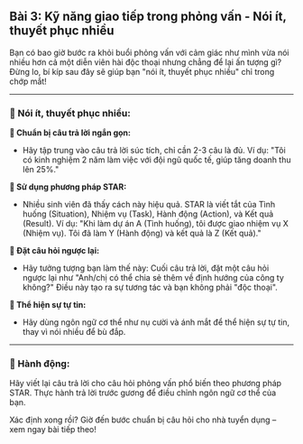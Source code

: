 ## Bài 3: Kỹ năng giao tiếp trong phỏng vấn - Nói ít, thuyết phục nhiều

Bạn có bao giờ bước ra khỏi buổi phỏng vấn với cảm giác như mình vừa nói nhiều hơn cả một diễn viên hài độc thoại nhưng chẳng để lại ấn tượng gì? Đừng lo, bí kíp sau đây sẽ giúp bạn "nói ít, thuyết phục nhiều" chỉ trong chớp mắt!

---

### 📌 Nói ít, thuyết phục nhiều:

**🔹 Chuẩn bị câu trả lời ngắn gọn:**
- Hãy tập trung vào câu trả lời súc tích, chỉ cần 2-3 câu là đủ. Ví dụ: "Tôi có kinh nghiệm 2 năm làm việc với đội ngũ quốc tế, giúp tăng doanh thu lên 25%."

**🔹 Sử dụng phương pháp STAR:**
- Nhiều sinh viên đã thấy cách này hiệu quả. STAR là viết tắt của Tình huống (Situation), Nhiệm vụ (Task), Hành động (Action), và Kết quả (Result). Ví dụ: "Khi làm dự án A (Tình huống), tôi được giao nhiệm vụ X (Nhiệm vụ). Tôi đã làm Y (Hành động) và kết quả là Z (Kết quả)."

**🔹 Đặt câu hỏi ngược lại:**
- Hãy tưởng tượng bạn làm thế này: Cuối câu trả lời, đặt một câu hỏi ngược lại như "Anh/chị có thể chia sẻ thêm về định hướng của công ty không?" Điều này tạo ra sự tương tác và bạn không phải "độc thoại".

**🔹 Thể hiện sự tự tin:**
- Hãy dùng ngôn ngữ cơ thể như nụ cười và ánh mắt để thể hiện sự tự tin, thay vì nói nhiều để bù đắp.

---

### 🚀 Hành động:

Hãy viết lại câu trả lời cho câu hỏi phỏng vấn phổ biến theo phương pháp STAR. Thực hành trả lời trước gương để điều chỉnh ngôn ngữ cơ thể của bạn.

Xác định xong rồi? Giờ đến bước chuẩn bị câu hỏi cho nhà tuyển dụng – xem ngay bài tiếp theo!